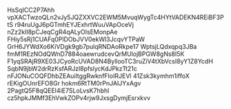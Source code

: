 HsSqICC2P7Ahh
vpXACTwzoQLn2vJy5JQZXXVC2EWM5MvuqWygTc4HYtVADEKN4REiBF3PtS
r94ruUgJ6pGTmhEYJExhrtWuuVApOceVj
nZz2klI8pCJeqCgR4qALyOIsEMonpAe
FHiy5sRj1CUAFq0PlDObJVV0ekWl3JcqvYTPaW
GrH6JYWdXo6KiVDgk9gb7pulqRNDAoRkpe17
WptsjLQdxqpq3JBa
fmM1REzNOdQWnD7884oaewrudcevQrMUlojBPGW8gNs8I5K
F1yqSRAjR9XE03JCyoRcUVAD8N4ByllooTC3ruZiV4tXbVcsI8yY1Z8YcdH
SqbN9jbW2drRzKsfARJzl8pfslycKdJPkzTt21c
nFJONuCOQFDhbZEAuiltggRwknfFIoIRJEVl
41Zsk3kymhm1iffoX
rEKigOUnrEFO8Gr
hokm6RtTM0rPnJAIJYxAgv
2PagtQ5F8qQEEI4iE7SLoLvsK7hbhl
cz5hpkJMMf3EhVwkZOPv4rjw9JxsgDymjEsrxkvv
